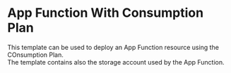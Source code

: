 # App Function With Consumption Plan
This template can be used to deploy an App Function resource using the COnsumption Plan. <br> 
The template contains also the storage account used by the App Function.
